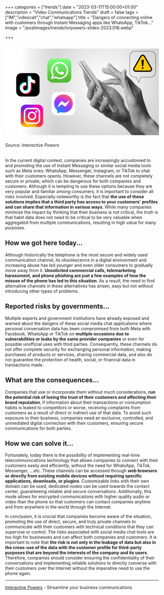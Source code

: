 +++
categories = ["trends"]
date = "2023-03-11T15:00:00+01:00"
description = "Video Communications Trends"
draft = false
tags = ["IM","videocall","chat","whatsapp"]
title = "Dangers of connecting online with customers through Instant Messaging apps like WhatsApp, TikTok..."
image = "/postimages/trends/ivrpowers-slides-2023.016.webp"

+++

![instant messaging apps dangers](/postimages/trends/ivrpowers-slides-2023.016.webp)
------------
###### Source: Interactive Powers

In the current digital context, companies are increasingly accustomed to and promoting the use of Instant Messaging or similar social media tools such as Meta ones: WhatsApp, Messenger, Instagram, or TikTok to chat with their customers openly. However, these channels are not completely secure or private, which can be dangerous for both companies and customers. Although it is tempting to use these options because they are very popular and familiar among consumers, it is important to consider all risks involved. Especially noteworthy is the fact that **the use of these solutions implies that a third party has access to your customers' profiles and can share that information in various ways**. While many companies minimize the impact by thinking that their business is not critical, the truth is that habit data does not need to be critical to be very valuable when aggregated from multiple communications, resulting in high value for many purposes.

## How we got here today...

Although historically the telephone is the most secure and widely used communication channel, its obsolescence in a digital environment and increasing abuse has led younger and even older consumers to gradually move away from it. **Unsolicited commercial calls, telemarketing harassment, and phone phishing are just a few examples of how the misuse of the phone has led to this situation**. As a result, the need to find alternative channels in these alternatives has arisen, easy but not without introducing other types of problems.

## Reported risks by governments...

Multiple experts and government institutions have already exposed and warned about the dangers of these social media chat applications where personal conversation data has been compromised from both Meta with Facebook, WhatsApp or TikTok on **multiple occasions due to vulnerabilities or leaks by the same provider companies** or even for possible unofficial uses with third parties. Consequently, these channels do not offer complete security for exchanging personal information, making purchases of products or services, sharing commercial data, and also do not guarantee the protection of health, social, or financial data in transactions made.

## What are the consequences...

Companies that use or incorporate them without much considerations, **run the potential risk of losing the trust of their customers and affecting their brand reputation**, if information about their transactions or consumption habits is leaked to competitors or worse, receiving complaints from customers as a result of direct or indirect use of that data. To avoid such exposure to their business, companies need an exclusive, controlled, and unmediated digital connection with their customers, ensuring secure communications for both parties.

## How we can solve it...

Fortunately, today there is the possibility of implementing real-time telecommunications technology that allows companies to connect with their customers easily and efficiently, without the need for WhatsApp, TikTok, Messenger, ...etc. These channels can be accessed through **web browsers or directly from existing mobile devices without requiring specific applications, downloads, or plugins**. Customizable links with their own domain can be used, dedicated nodes can be used towards the contact center, guaranteeing reliable and secure conversations. Additionally, this mode allows for encrypted communications with higher quality audio or video than the phone so that customers can contact companies anytime and from anywhere in the world through the Internet.


In conclusion, it is crucial that companies become aware of the situation, promoting the use of direct, secure, and truly private channels to communicate with their customers with technical conditions that they can supervise or control. The risks associated with social media chat tools are too high for businesses and can affect both companies and customers. It is important to note that **the risk is not only in the leakage of data but also in the cross-use of the data with the customer profile for third-party purposes that are beyond the interests of the company and its users**. Therefore, companies should consider ensuring the confidentiality of their conversations and implementing reliable solutions to directly converse with their customers over the Internet without the imperative need to use the phone again.

---
[Interactive Powers](http://www.ivrpowers.com/) - Streamline your business communications



